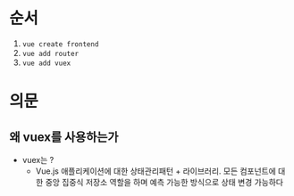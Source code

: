 # 순서

1. `vue create frontend`
2. `vue add router`
3. `vue add vuex`



# 의문

## 왜 vuex를 사용하는가

- vuex는 ?
  - Vue.js 애플리케이션에 대한 상태관리패턴 + 라이브러리. 모든 컴포넌트에 대한 중앙 집중식 저장소 역할을 하며 예측 가능한 방식으로 상태 변경 가능하다

